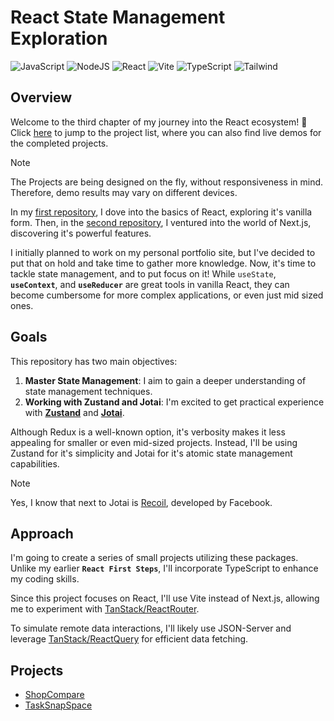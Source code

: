 # React State Management Exploration

![JavaScript](https://img.shields.io/badge/JavaScript-031321?style=for-the-badge&logo=javascript&logoColor=yellow)
![NodeJS](https://img.shields.io/badge/NodeJS-031321?style=for-the-badge&logo=node.js&logoColor=green)
![React](https://img.shields.io/badge/React-031321?style=for-the-badge&logo=react&logoColor=cyan)
![Vite](https://img.shields.io/badge/Vite-031321?style=for-the-badge&logo=vite&logoColor=yellow)
![TypeScript](https://img.shields.io/badge/TypeScript-031321?logo=typescript&logoColor=3178C6&style=for-the-badge)
![Tailwind](https://img.shields.io/badge/Tailwind-031321?logo=tailwindcss&logoColor=38B2AC&style=for-the-badge)

## **Overview**

Welcome to the third chapter of my journey into the React ecosystem! 🚀 Click [here](#projects) to jump to the project list, where you can also find live demos for the completed projects.

> [!NOTE]
> The Projects are being designed on the fly, without responsiveness in mind. <br>
> Therefore, demo results may vary on different devices.

In my [first repository](https://github.com/Neonsy/React-First-Steps), I dove into the basics of React, exploring it's vanilla form.
Then, in the [second repository](https://github.com/Neonsy/NextJS-Server-Steps), I ventured into the world of Next.js, discovering it's powerful features.

I initially planned to work on my personal portfolio site, but I've decided to put that on hold and take time to gather more knowledge.
Now, it's time to tackle state management, and to put focus on it!
While `useState`, **`useContext`**, and **`useReducer`** are great tools in vanilla React, they can become cumbersome for more complex applications, or even just mid sized ones.

## **Goals**

This repository has two main objectives:

1. **Master State Management**: I aim to gain a deeper understanding of state management techniques.
2. **Working with Zustand and Jotai**: I'm excited to get practical experience with **[Zustand](https://github.com/pmndrs/zustand)** and **[Jotai](https://github.com/pmndrs/jotai)**.

Although Redux is a well-known option, it's verbosity makes it less appealing for smaller or even mid-sized projects.
Instead, I'll be using Zustand for it's simplicity and Jotai for it's atomic state management capabilities.

> [!NOTE]
> Yes, I know that next to Jotai is [Recoil](https://github.com/facebookexperimental/Recoil), developed by Facebook.

## **Approach**

I'm going to create a series of small projects utilizing these packages.
Unlike my earlier **`React First Steps`**, I'll incorporate TypeScript to enhance my coding skills.

Since this project focuses on React, I'll use Vite instead of Next.js, allowing me to experiment with [TanStack/ReactRouter](https://github.com/TanStack/router).

To simulate remote data interactions, I'll likely use JSON-Server and leverage [TanStack/ReactQuery](https://github.com/TanStack/query) for efficient data fetching.

## **Projects**

- [ShopCompare](https://github.com/Neonsy/React-Learning-State-Management/blob/Shop-Compare/Shop%20Compare/README.md)
- [TaskSnapSpace](https://github.com/Neonsy/React-Learning-State-Management/blob/Task-Snap-Space/Task%20Snap%20Space/README.md)
